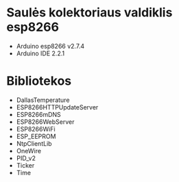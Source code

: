 # Saulės kolektoriaus valdiklis esp8266
* Arduino esp8266 v2.7.4
* Arduino IDE 2.2.1
# Bibliotekos
* DallasTemperature
* ESP8266HTTPUpdateServer
* ESP8266mDNS
* ESP8266WebServer
* ESP8266WiFi
* ESP_EEPROM
* NtpClientLib
* OneWire
* PID_v2
* Ticker
* Time
